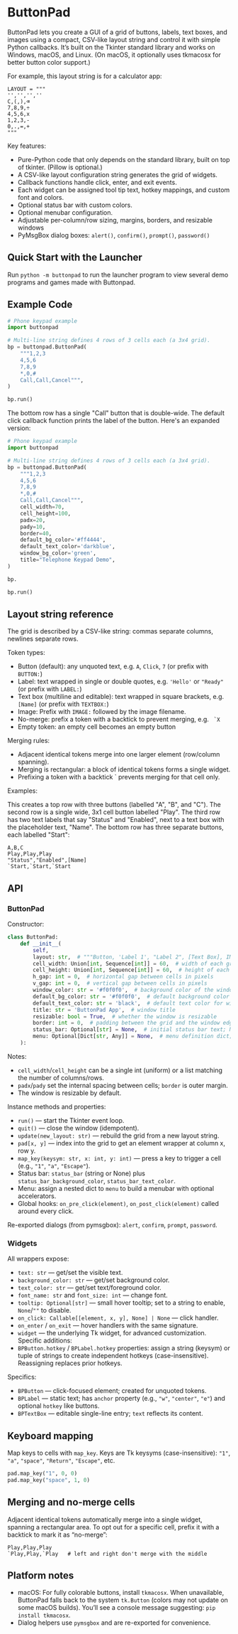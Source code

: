 # ButtonPad

ButtonPad lets you create a GUI of a grid of buttons, labels, text boxes, and images using a compact, CSV-like layout string and control it with simple Python callbacks. It’s built on the Tkinter standard library and works on Windows, macOS, and Linux. (On macOS, it optionally uses tkmacosx for better button color support.)

For example, this layout string is for a calculator app:

```
LAYOUT = """
'','','',''
C,(,),⌫
7,8,9,÷
4,5,6,x
1,2,3,-
0,.,=,+
"""
```


Key features:

* Pure-Python code that only depends on the standard library, built on top of tkinter. (Pillow is optional.)
* A CSV-like layout configuration string generates the grid of widgets.
* Callback functions handle click, enter, and exit events.
* Each widget can be assigned tool tip text, hotkey mappings, and custom font and colors.
* Optional status bar with custom colors.
* Optional menubar configuration.
* Adjustable per-column/row sizing, margins, borders, and resizable windows
* PyMsgBox dialog boxes: `alert()`, `confirm()`, `prompt()`, `password()`


## Quick Start with the Launcher

Run `python -m buttonpad` to run the launcher program to view several demo programs and games made with Buttonpad.

## Example Code

```python
# Phone keypad example
import buttonpad

# Multi-line string defines 4 rows of 3 cells each (a 3x4 grid).
bp = buttonpad.ButtonPad(
	"""1,2,3
	4,5,6
	7,8,9
	*,0,#
	Call,Call,Cancel""",
)

bp.run()
```

The bottom row has a single "Call" button that is double-wide. The default click callback function prints the label of the button. Here's an expanded version:

```python
# Phone keypad example
import buttonpad

# Multi-line string defines 4 rows of 3 cells each (a 3x4 grid).
bp = buttonpad.ButtonPad(
	"""1,2,3
	4,5,6
	7,8,9
	*,0,#
	Call,Call,Cancel""",
	cell_width=70,
	cell_height=100,
	padx=20,
	pady=10,
	border=40,
	default_bg_color='#ff4444',
	default_text_color='darkblue',
	window_bg_color='green',	
	title="Telephone Keypad Demo",
)

bp.

bp.run()
```


## Layout string reference

The grid is described by a CSV-like string: commas separate columns, newlines separate rows.

Token types:
- Button (default): any unquoted text, e.g. `A`, `Click`, `7` (or prefix with `BUTTON:`)
- Label: text wrapped in single or double quotes, e.g. `'Hello'` or `"Ready"` (or prefix with `LABEL:`)
- Text box (multiline and editable): text wrapped in square brackets, e.g. `[Name]` (or prefix with `TEXTBOX:`)
- Image: Prefix with `IMAGE:` followed by the image filename.
- No-merge: prefix a token with a backtick to prevent merging, e.g. `` `X``
- Empty token: an empty cell becomes an empty button

Merging rules:
- Adjacent identical tokens merge into one larger element (row/column spanning).
- Merging is rectangular: a block of identical tokens forms a single widget.
- Prefixing a token with a backtick ` prevents merging for that cell only.

Examples:

This creates a top row with three buttons (labelled "A", "B", and "C"). The second row is a single wide, 3x1 cell button labelled "Play". The third row has two text labels that say "Status" and "Enabled", next to a text box with the placeholder text, "Name". The bottom row has three separate buttons, each labelled "Start":

```
A,B,C
Play,Play,Play
"Status","Enabled",[Name]
`Start,`Start,`Start
```

## API

### ButtonPad

Constructor:

```python
class ButtonPad:
    def __init__(
        self,
        layout: str,  # """Button, 'Label 1', "Label 2", [Text Box], IMAGE:~/monalisa.png"""
        cell_width: Union[int, Sequence[int]] = 60,  # width of each grid cell in pixels; int for all cells or list of ints for per-column widths
        cell_height: Union[int, Sequence[int]] = 60,  # height of each grid cell in pixels; int for all cells or list of ints for per-row heights
        h_gap: int = 0,  # horizontal gap between cells in pixels
        v_gap: int = 0,  # vertical gap between cells in pixels
        window_color: str = '#f0f0f0',  # background color of the window
        default_bg_color: str = '#f0f0f0',  # default background color for widgets
        default_text_color: str = 'black',  # default text color for widgets
        title: str = 'ButtonPad App',  # window title
        resizable: bool = True,  # whether the window is resizable
        border: int = 0,  # padding between the grid and the window edge
        status_bar: Optional[str] = None,  # initial status bar text; None means no status bar
        menu: Optional[Dict[str, Any]] = None,  # menu definition dict; see menu property for details
    ):
```

Notes:
- `cell_width`/`cell_height` can be a single int (uniform) or a list matching the number of columns/rows.
- `padx`/`pady` set the internal spacing between cells; `border` is outer margin.
- The window is resizable by default.

Instance methods and properties:
- `run()` — start the Tkinter event loop.
- `quit()` — close the window (idempotent).
- `update(new_layout: str)` — rebuild the grid from a new layout string.
- `pad[x, y]` — index into the grid to get an element wrapper at column x, row y.
- `map_key(keysym: str, x: int, y: int)` — press a key to trigger a cell (e.g., `"1"`, `"a"`, `"Escape"`).
- Status bar: `status_bar` (string or None) plus `status_bar_background_color`, `status_bar_text_color`.
- Menu: assign a nested dict to `menu` to build a menubar with optional accelerators.
- Global hooks: `on_pre_click(element)`, `on_post_click(element)` called around every click.

Re-exported dialogs (from pymsgbox): `alert`, `confirm`, `prompt`, `password`.


### Widgets

All wrappers expose:
- `text: str` — get/set the visible text.
- `background_color: str` — get/set background color.
- `text_color: str` — get/set text/foreground color.
- `font_name: str` and `font_size: int` — change font.
- `tooltip: Optional[str]` — small hover tooltip; set to a string to enable, `None`/`""` to disable.
- `on_click: Callable[[element, x, y], None] | None` — click handler.
- `on_enter` / `on_exit` — hover handlers with the same signature.
- `widget` — the underlying Tk widget, for advanced customization.
Specific additions:
- `BPButton.hotkey` / `BPLabel.hotkey` properties: assign a string (keysym) or tuple of strings to create independent hotkeys (case-insensitive). Reassigning replaces prior hotkeys.

Specifics:
- `BPButton` — click-focused element; created for unquoted tokens.
- `BPLabel` — static text; has `anchor` property (e.g., `"w"`, `"center"`, `"e"`) and optional `hotkey` like buttons.
- `BPTextBox` — editable single-line entry; `text` reflects its content.


## Keyboard mapping

Map keys to cells with `map_key`. Keys are Tk keysyms (case-insensitive): `"1"`, `"a"`, `"space"`, `"Return"`, `"Escape"`, etc.

```python
pad.map_key("1", 0, 0)
pad.map_key("space", 1, 0)
```


## Merging and no-merge cells

Adjacent identical tokens automatically merge into a single widget, spanning a rectangular area. To opt out for a specific cell, prefix it with a backtick to mark it as “no-merge”:

```
Play,Play,Play
`Play,Play,`Play   # left and right don't merge with the middle
```


## Platform notes

- macOS: For fully colorable buttons, install `tkmacosx`. When unavailable, ButtonPad falls back to the system `tk.Button` (colors may not update on some macOS builds). You’ll see a console message suggesting: `pip install tkmacosx`.
- Dialog helpers use `pymsgbox` and are re-exported for convenience.

